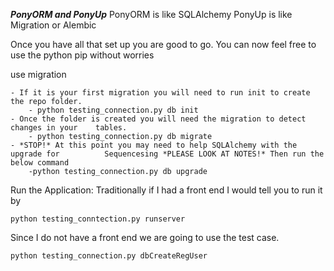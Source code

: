     


***PonyORM and PonyUp***
PonyORM is like SQLAlchemy 
PonyUp is like Migration or Alembic


Once you have all that set up you are good to go. You can now feel free to use the python pip without worries

use migration

    - If it is your first migration you will need to run init to create the repo folder.
        - python testing_connection.py db init
    - Once the folder is created you will need the migration to detect changes in your    tables.
        - python testing_connection.py db migrate
    - *STOP!* At this point you may need to help SQLAlchemy with the upgrade for          Sequencesing *PLEASE LOOK AT NOTES!* Then run the below command
        -python testing_connection.py db upgrade

Run the Application:
Traditionally if I had a front end I would tell you to run it by

    python testing_conntection.py runserver

Since I do not have a front end we are going to use the test case.

    python testing_connection.py dbCreateRegUser
